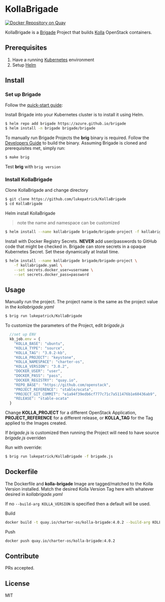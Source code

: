 # KollaBrigade

[![Docker Repository on Quay](https://quay.io/repository/charter-os/kolla-brigade/status "Docker Repository on Quay")](https://quay.io/repository/charter-os/kolla-brigade)

KollaBrigade is a [Brigade](https://github.com/Azure/brigade) Project that builds 
[Kolla](https://github.com/openstack/kolla) OpenStack containers. 

## Prerequisites

1. Have a running [Kubernetes](https://kubernetes.io/docs/setup/) environment
2. Setup [Helm](https://github.com/kubernetes/helm)

## Install

### Set up Brigade

Follow the [quick-start guide](https://github.com/Azure/brigade#quickstart):

Install Brigade into your Kubernetes cluster is to install it using Helm.

```bash
$ helm repo add brigade https://azure.github.io/brigade
$ helm install -n brigade brigade/brigade
```

To manually run Brigade Projects the **brig** binary is required. Follow the
[Developers Guide](https://github.com/Azure/brigade/blob/master/docs/topics/developers.md)
to build the binary. Assuming Brigade is cloned and prerequisites met, simply run:
```bash
$ make brig
```
Test **brig** with `brig version`

### Install KollaBrigade

Clone KollaBrigade and change directory
```bash
$ git clone https://github.com/lukepatrick/KollaBrigade
$ cd KollaBrigade
```
Helm install KollaBrigade
> note the name and namespace can be customized
```bash
$ helm install --name kollabrigade brigade/brigade-project -f kollabrigade.yaml
```

Install with Docker Registry Secrets. **NEVER** add user/passwords to GitHub 
code that might be checked in. Brigade can store secrets in a opaque 
Kubernetes Secret. Set these dynamically at Install time.

```bash
$ helm install --name kollabrigade brigade/brigade-project \
    -f kollabrigade.yaml \
    --set secrets.docker_user=username \
    --set secrets.docker_pass=password
```

## Usage

Manually run the project. The project name is the same as the project value in
the *kollabrigade.yaml*
```bash
$ brig run lukepatrick/KollaBrigade
```

To customize the parameters of the Project, edit *brigade.js*
```javascript
  //set up ENV
  kb_job.env = {
    "KOLLA_BASE": "ubuntu",
    "KOLLA_TYPE": "source",
    "KOLLA_TAG": "3.0.2-kb",
    "KOLLA_PROJECT": "keystone",
    "KOLLA_NAMESPACE": "charter-os",
    "KOLLA_VERSION": "3.0.2",
    "DOCKER_USER": "user",
    "DOCKER_PASS": "pass",
    "DOCKER_REGISTRY": "quay.io",
    "REPO_BASE": "https://github.com/openstack",
    "PROJECT_REFERENCE": "stable/ocata",
    "PROJECT_GIT_COMMIT": "e1a94f39edb6cf777c71c7a511476b1e60436ab9",
    "RELEASE": "stable-ocata"
  }
```
Change **KOLLA_PROJECT** for a different OpenStack Application, 
**PROJECT_REFERENCE** for a different release, or **KOLLA_TAG** 
for the Tag applied to the Images created. 

If *brigade.js* is customized then running the Project will need to have source *brigade.js* overriden

Run with override:
```bash
$ brig run lukepatrick/KollaBrigade -f brigade.js
```



## Dockerfile


The Dockerfile and **kolla-brigade** Image are tagged/matched to the Kolla Version installed. Match the desired Kolla Version Tag here with whatever desired in *kollabrigade.yaml*

If no `--build-arg KOLLA_VERSION` is specified then a default will be used.

Build
```bash
docker build -t quay.io/charter-os/kolla-brigade:4.0.2 --build-arg KOLLA_VERSION=4.0.2 .
```
Push
```bash
docker push quay.io/charter-os/kolla-brigade:4.0.2
```

## Contribute

PRs accepted.

## License

MIT